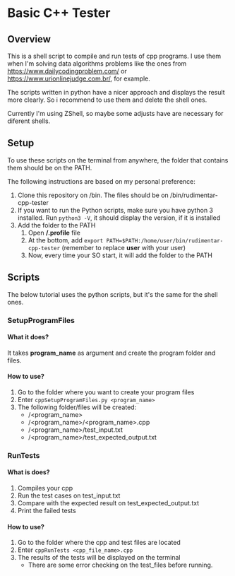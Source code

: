 # Basic C++ Tester

## Overview
This is a shell script to compile and run tests of cpp programs.
I use them when I'm solving data algorithms problems like the ones from https://www.dailycodingproblem.com/ or https://www.urionlinejudge.com.br/, for example.

The scripts written in python have a nicer approach and displays the result more clearly. So i recommend to use them and delete the shell ones.

Currently I'm using ZShell, so maybe some adjusts have are necessary for diferent shells.

## Setup
To use these scripts on the terminal from anywhere, the folder that contains them should be on the PATH.

The following instructions are based on my personal preference:

1. Clone this repository on /bin. The files should be on /bin/rudimentar-cpp-tester
1. If you want to run the Python scripts, make sure you have python 3 installed. Run `python3 -V`, it should display the version, if it is installed
1. Add the folder to the  PATH
   1. Open **/.profile** file
   1. At the bottom, add `export PATH=$PATH:/home/user/bin/rudimentar-cpp-tester` (remember to replace **user** with your user)
   1. Now, every time your SO start, it will add the folder to the PATH


## Scripts
The below tutorial uses the python scripts, but it's the same for the shell ones.

### SetupProgramFiles

#### What it does?

It takes **program_name** as argument and create the program folder and files.

#### How to use?
1. Go to the folder where you want to create your program files
1. Enter `cppSetupProgramFiles.py <program_name>`
1. The following folder/files will be created:
   *  /<program_name>
   *  /<program_name>/<program_name>.cpp
   *  /<program_name>/test_input.txt
   *  /<program_name>/test_expected_output.txt


### RunTests

#### What is does?
1. Compiles your cpp
1. Run the test cases on test_input.txt
1. Compare with the expected result on test_expected_output.txt
1. Print the failed tests

#### How to use?
1. Go to the folder where the cpp and test files are located
1. Enter `cppRunTests <cpp_file_name>.cpp` 
1. The results of the tests will be displayed on the terminal
    * There are some error checking on the test_files before running.
